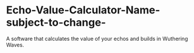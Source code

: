 # Echo-Value-Calculator-Name-subject-to-change-
A software that calculates the value of your echos and builds in Wuthering Waves.
